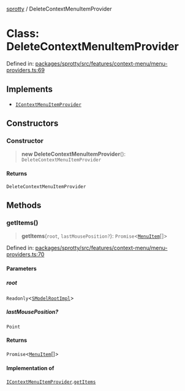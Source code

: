 
[sprotty](../globals) / DeleteContextMenuItemProvider

# Class: DeleteContextMenuItemProvider

Defined in: [packages/sprotty/src/features/context-menu/menu-providers.ts:69](https://github.com/eclipse-sprotty/sprotty/blob/f9b2433481cc27a1ac0c92d525a92039ae7f6c76/packages/sprotty/src/features/context-menu/menu-providers.ts#L69)

## Implements

- [`IContextMenuItemProvider`](../Interface.IContextMenuItemProvider)

## Constructors

### Constructor

> **new DeleteContextMenuItemProvider**(): `DeleteContextMenuItemProvider`

#### Returns

`DeleteContextMenuItemProvider`

## Methods

### getItems()

> **getItems**(`root`, `lastMousePosition?`): `Promise`\<[`MenuItem`](../Interface.MenuItem)[]\>

Defined in: [packages/sprotty/src/features/context-menu/menu-providers.ts:70](https://github.com/eclipse-sprotty/sprotty/blob/f9b2433481cc27a1ac0c92d525a92039ae7f6c76/packages/sprotty/src/features/context-menu/menu-providers.ts#L70)

#### Parameters

##### root

`Readonly`\<[`SModelRootImpl`](../Class.SModelRootImpl)\>

##### lastMousePosition?

`Point`

#### Returns

`Promise`\<[`MenuItem`](../Interface.MenuItem)[]\>

#### Implementation of

[`IContextMenuItemProvider`](../Interface.IContextMenuItemProvider).[`getItems`](../Interface.IContextMenuItemProvider.md#getitems)
